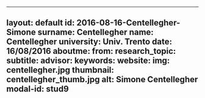 ---
layout: default 
id: 2016-08-16-Centellegher-Simone
surname: Centellegher
name: Centellegher
university: Univ. Trento
date: 16/08/2016
aboutme: 
from: 
research_topic: 
subtitle: 
advisor: 
keywords: 
website: 
img: centellegher.jpg
thumbnail: centellegher_thumb.jpg
alt: Simone Centellegher
modal-id: stud9
------
